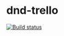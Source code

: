 # dnd-trello

[![Build status](https://ci.appveyor.com/api/projects/status/qdgk8272exsdfu2e?svg=true)](https://ci.appveyor.com/project/sleeper-g/dnd-trello)

